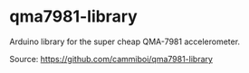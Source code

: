 # qma7981-library
Arduino library for the super cheap QMA-7981 accelerometer.

Source: https://github.com/cammiboi/qma7981-library
